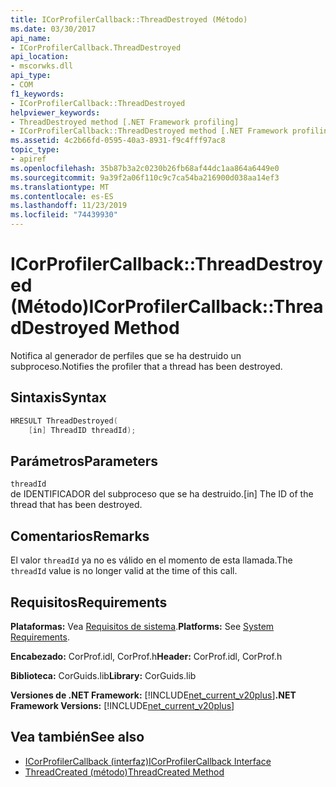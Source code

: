 ```yaml
---
title: ICorProfilerCallback::ThreadDestroyed (Método)
ms.date: 03/30/2017
api_name:
- ICorProfilerCallback.ThreadDestroyed
api_location:
- mscorwks.dll
api_type:
- COM
f1_keywords:
- ICorProfilerCallback::ThreadDestroyed
helpviewer_keywords:
- ThreadDestroyed method [.NET Framework profiling]
- ICorProfilerCallback::ThreadDestroyed method [.NET Framework profiling]
ms.assetid: 4c2b66fd-0595-40a3-8931-f9c4fff97ac8
topic_type:
- apiref
ms.openlocfilehash: 35b87b3a2c0230b26fb68af44dc1aa864a6449e0
ms.sourcegitcommit: 9a39f2a06f110c9c7ca54ba216900d038aa14ef3
ms.translationtype: MT
ms.contentlocale: es-ES
ms.lasthandoff: 11/23/2019
ms.locfileid: "74439930"
---
```

# <a name="icorprofilercallbackthreaddestroyed-method"></a><span data-ttu-id="c5bb4-102">ICorProfilerCallback::ThreadDestroyed (Método)</span><span class="sxs-lookup"><span data-stu-id="c5bb4-102">ICorProfilerCallback::ThreadDestroyed Method</span></span>
<span data-ttu-id="c5bb4-103">Notifica al generador de perfiles que se ha destruido un subproceso.</span><span class="sxs-lookup"><span data-stu-id="c5bb4-103">Notifies the profiler that a thread has been destroyed.</span></span>  
  
## <a name="syntax"></a><span data-ttu-id="c5bb4-104">Sintaxis</span><span class="sxs-lookup"><span data-stu-id="c5bb4-104">Syntax</span></span>  
  
```cpp  
HRESULT ThreadDestroyed(  
    [in] ThreadID threadId);  
```  
  
## <a name="parameters"></a><span data-ttu-id="c5bb4-105">Parámetros</span><span class="sxs-lookup"><span data-stu-id="c5bb4-105">Parameters</span></span>  
 `threadId`  
 <span data-ttu-id="c5bb4-106">de IDENTIFICADOR del subproceso que se ha destruido.</span><span class="sxs-lookup"><span data-stu-id="c5bb4-106">[in] The ID of the thread that has been destroyed.</span></span>  
  
## <a name="remarks"></a><span data-ttu-id="c5bb4-107">Comentarios</span><span class="sxs-lookup"><span data-stu-id="c5bb4-107">Remarks</span></span>  
 <span data-ttu-id="c5bb4-108">El valor `threadId` ya no es válido en el momento de esta llamada.</span><span class="sxs-lookup"><span data-stu-id="c5bb4-108">The `threadId` value is no longer valid at the time of this call.</span></span>  
  
## <a name="requirements"></a><span data-ttu-id="c5bb4-109">Requisitos</span><span class="sxs-lookup"><span data-stu-id="c5bb4-109">Requirements</span></span>  
 <span data-ttu-id="c5bb4-110">**Plataformas:** Vea [Requisitos de sistema](../../../../docs/framework/get-started/system-requirements.md).</span><span class="sxs-lookup"><span data-stu-id="c5bb4-110">**Platforms:** See [System Requirements](../../../../docs/framework/get-started/system-requirements.md).</span></span>  
  
 <span data-ttu-id="c5bb4-111">**Encabezado:** CorProf.idl, CorProf.h</span><span class="sxs-lookup"><span data-stu-id="c5bb4-111">**Header:** CorProf.idl, CorProf.h</span></span>  
  
 <span data-ttu-id="c5bb4-112">**Biblioteca:** CorGuids.lib</span><span class="sxs-lookup"><span data-stu-id="c5bb4-112">**Library:** CorGuids.lib</span></span>  
  
 <span data-ttu-id="c5bb4-113">**Versiones de .NET Framework:** [!INCLUDE[net_current_v20plus](../../../../includes/net-current-v20plus-md.md)]</span><span class="sxs-lookup"><span data-stu-id="c5bb4-113">**.NET Framework Versions:** [!INCLUDE[net_current_v20plus](../../../../includes/net-current-v20plus-md.md)]</span></span>  
  
## <a name="see-also"></a><span data-ttu-id="c5bb4-114">Vea también</span><span class="sxs-lookup"><span data-stu-id="c5bb4-114">See also</span></span>

- [<span data-ttu-id="c5bb4-115">ICorProfilerCallback (interfaz)</span><span class="sxs-lookup"><span data-stu-id="c5bb4-115">ICorProfilerCallback Interface</span></span>](../../../../docs/framework/unmanaged-api/profiling/icorprofilercallback-interface.md)
- [<span data-ttu-id="c5bb4-116">ThreadCreated (método)</span><span class="sxs-lookup"><span data-stu-id="c5bb4-116">ThreadCreated Method</span></span>](../../../../docs/framework/unmanaged-api/profiling/icorprofilercallback-threadcreated-method.md)
